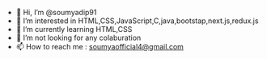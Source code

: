 - 👋 Hi, I’m @soumyadip91
- 👀 I’m interested in HTML,CSS,JavaScript,C,java,bootstap,next.js,redux.js
- 🌱 I’m currently learning HTML,CSS
- 💞️ I’m not looking for any colaburation
- 📫 How to reach me : soumyaofficial4@gmail.com

<!---
soumyadip91/soumyadip91 is a ✨ special ✨ repository because its `README.md` (this file) appears on your GitHub profile.
You can click the Preview link to take a look at your changes.
--->
